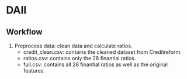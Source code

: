# DAII

## Workflow

1. Preprocess data: clean data and calculate ratios.
    - credit_clean.csv: contains the cleaned dataset from Creditreform.
    - ratios.csv: contains only the 28 finantial ratios.
    - full.csv: contains all 28 finantial ratios as well as the original features.
